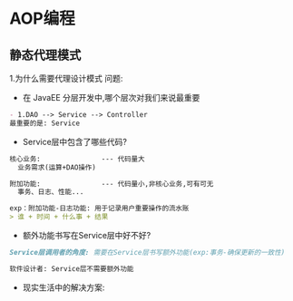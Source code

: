 # AOP编程

## 静态代理模式
1.为什么需要代理设计模式
问题: 
- 在 JavaEE 分层开发中,哪个层次对我们来说最重要
```markdown
- 1.DAO --> Service --> Controller
最重要的是: Service
```
- Service层中包含了哪些代码?
```markdown
核心业务:               --- 代码量大
  业务需求(运算+DAO操作)

附加功能:               --- 代码量小,非核心业务,可有可无
  事务、日志、性能...

exp：附加功能-日志功能: 用于记录用户重要操作的流水账
> 谁 + 时间 + 什么事 + 结果
```

- 额外功能书写在Service层中好不好?
```markdown
Service层调用者的角度: 需要在Service层书写额外功能(exp:事务-确保更新的一致性) 

软件设计者: Service层不需要额外功能
```

- 现实生活中的解决方案:
```markdown



```